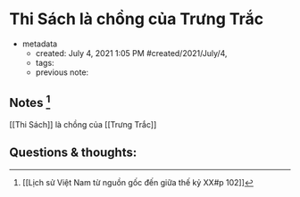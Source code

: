 # Thi Sách là chồng của Trưng Trắc

- metadata
	- created: July 4, 2021 1:05 PM #created/2021/July/4,
	- tags:
	- previous note:

## Notes [^1]
[[Thi Sách]] là chồng của [[Trưng Trắc]]

## Questions & thoughts:
[^1]:[[Lịch sử Việt Nam từ nguồn gốc đến giữa thế kỷ XX#p 102]]
